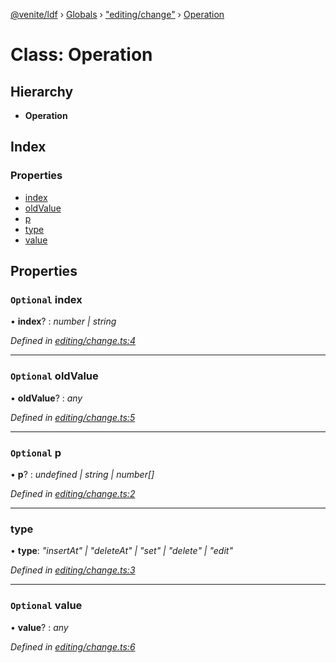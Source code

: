 [@venite/ldf](../README.md) › [Globals](../globals.md) › ["editing/change"](../modules/_editing_change_.md) › [Operation](_editing_change_.operation.md)

# Class: Operation

## Hierarchy

* **Operation**

## Index

### Properties

* [index](_editing_change_.operation.md#optional-index)
* [oldValue](_editing_change_.operation.md#optional-oldvalue)
* [p](_editing_change_.operation.md#optional-p)
* [type](_editing_change_.operation.md#type)
* [value](_editing_change_.operation.md#optional-value)

## Properties

### `Optional` index

• **index**? : *number | string*

*Defined in [editing/change.ts:4](https://github.com/gbj/venite/blob/2e81510/ldf/src/editing/change.ts#L4)*

___

### `Optional` oldValue

• **oldValue**? : *any*

*Defined in [editing/change.ts:5](https://github.com/gbj/venite/blob/2e81510/ldf/src/editing/change.ts#L5)*

___

### `Optional` p

• **p**? : *undefined | string | number[]*

*Defined in [editing/change.ts:2](https://github.com/gbj/venite/blob/2e81510/ldf/src/editing/change.ts#L2)*

___

###  type

• **type**: *"insertAt" | "deleteAt" | "set" | "delete" | "edit"*

*Defined in [editing/change.ts:3](https://github.com/gbj/venite/blob/2e81510/ldf/src/editing/change.ts#L3)*

___

### `Optional` value

• **value**? : *any*

*Defined in [editing/change.ts:6](https://github.com/gbj/venite/blob/2e81510/ldf/src/editing/change.ts#L6)*
